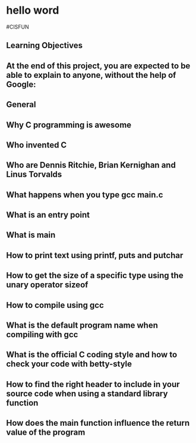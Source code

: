 <h1>hello word</h1>
#CISFUN
<h2>Learning Objectives<h2/>
At the end of this project, you are expected to be able to explain to anyone, without the help of Google:
<h2>General<h2/>
<h2>Why C programming is awesome<h2/>
<h2>Who invented C<h2/>
<h2>Who are Dennis Ritchie, Brian Kernighan and Linus Torvalds<h2/>
<h2>What happens when you type gcc main.c<h2/>
<h2>What is an entry point<h2/>
<h2>What is main<h2/>
<h2>How to print text using printf, puts and putchar<h2/>
<h2>How to get the size of a specific type using the unary operator sizeof<h2/>
<h2>How to compile using gcc<h2/>
<h2>What is the default program name when compiling with gcc<h2/>
<h2>What is the official C coding style and how to check your code with betty-style<h2/>
<h2>How to find the right header to include in your source code when using a standard library function<h2/>
<h2>How does the main function influence the return value of the program<h2/>

